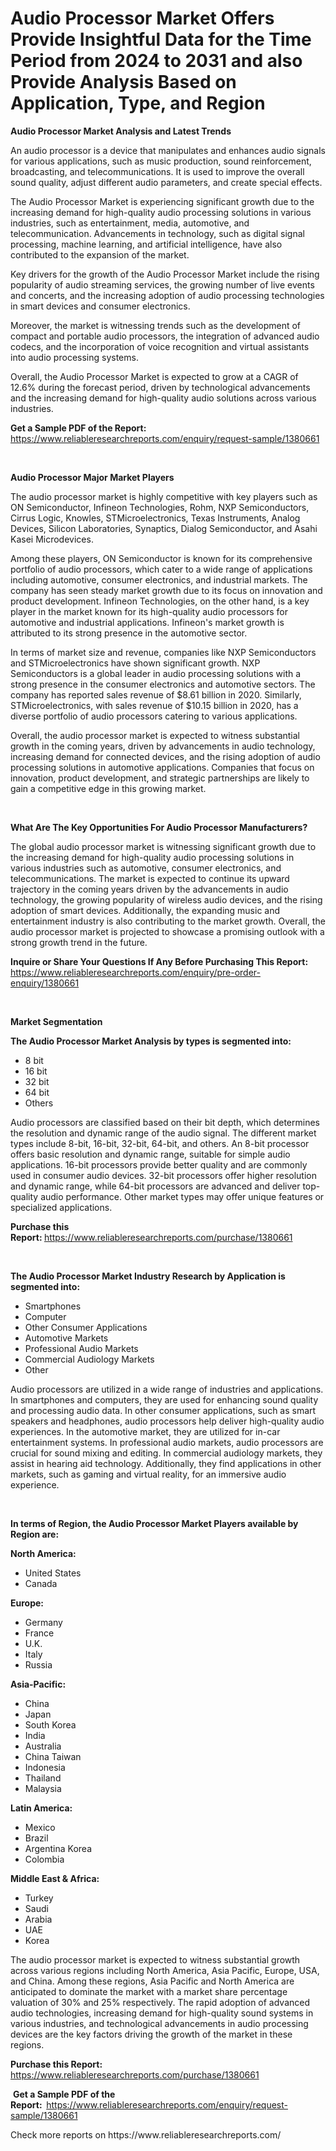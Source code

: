 <p><h1>Audio Processor Market Offers Provide Insightful Data for the Time Period from 2024 to 2031 and also Provide Analysis Based on Application, Type, and Region</h1></p><p><strong>Audio Processor Market Analysis and Latest Trends</strong></p>
<p><p>An audio processor is a device that manipulates and enhances audio signals for various applications, such as music production, sound reinforcement, broadcasting, and telecommunications. It is used to improve the overall sound quality, adjust different audio parameters, and create special effects.</p><p>The Audio Processor Market is experiencing significant growth due to the increasing demand for high-quality audio processing solutions in various industries, such as entertainment, media, automotive, and telecommunication. Advancements in technology, such as digital signal processing, machine learning, and artificial intelligence, have also contributed to the expansion of the market.</p><p>Key drivers for the growth of the Audio Processor Market include the rising popularity of audio streaming services, the growing number of live events and concerts, and the increasing adoption of audio processing technologies in smart devices and consumer electronics.</p><p>Moreover, the market is witnessing trends such as the development of compact and portable audio processors, the integration of advanced audio codecs, and the incorporation of voice recognition and virtual assistants into audio processing systems.</p><p>Overall, the Audio Processor Market is expected to grow at a CAGR of 12.6% during the forecast period, driven by technological advancements and the increasing demand for high-quality audio solutions across various industries.</p></p>
<p><strong>Get a Sample PDF of the Report:&nbsp;</strong> <a href="https://www.reliableresearchreports.com/enquiry/request-sample/1380661">https://www.reliableresearchreports.com/enquiry/request-sample/1380661</a></p>
<p>&nbsp;</p>
<p><strong>Audio Processor Major Market Players</strong></p>
<p><p>The audio processor market is highly competitive with key players such as ON Semiconductor, Infineon Technologies, Rohm, NXP Semiconductors, Cirrus Logic, Knowles, STMicroelectronics, Texas Instruments, Analog Devices, Silicon Laboratories, Synaptics, Dialog Semiconductor, and Asahi Kasei Microdevices.</p><p>Among these players, ON Semiconductor is known for its comprehensive portfolio of audio processors, which cater to a wide range of applications including automotive, consumer electronics, and industrial markets. The company has seen steady market growth due to its focus on innovation and product development. Infineon Technologies, on the other hand, is a key player in the market known for its high-quality audio processors for automotive and industrial applications. Infineon's market growth is attributed to its strong presence in the automotive sector.</p><p>In terms of market size and revenue, companies like NXP Semiconductors and STMicroelectronics have shown significant growth. NXP Semiconductors is a global leader in audio processing solutions with a strong presence in the consumer electronics and automotive sectors. The company has reported sales revenue of $8.61 billion in 2020. Similarly, STMicroelectronics, with sales revenue of $10.15 billion in 2020, has a diverse portfolio of audio processors catering to various applications.</p><p>Overall, the audio processor market is expected to witness substantial growth in the coming years, driven by advancements in audio technology, increasing demand for connected devices, and the rising adoption of audio processing solutions in automotive applications. Companies that focus on innovation, product development, and strategic partnerships are likely to gain a competitive edge in this growing market.</p></p>
<p>&nbsp;</p>
<p><strong>What Are The Key Opportunities For Audio Processor Manufacturers?</strong></p>
<p><p>The global audio processor market is witnessing significant growth due to the increasing demand for high-quality audio processing solutions in various industries such as automotive, consumer electronics, and telecommunications. The market is expected to continue its upward trajectory in the coming years driven by the advancements in audio technology, the growing popularity of wireless audio devices, and the rising adoption of smart devices. Additionally, the expanding music and entertainment industry is also contributing to the market growth. Overall, the audio processor market is projected to showcase a promising outlook with a strong growth trend in the future.</p></p>
<p><strong>Inquire or Share Your Questions If Any Before Purchasing This Report:</strong> <a href="https://www.reliableresearchreports.com/enquiry/pre-order-enquiry/1380661">https://www.reliableresearchreports.com/enquiry/pre-order-enquiry/1380661</a></p>
<p>&nbsp;</p>
<p><strong>Market Segmentation</strong></p>
<p><strong>The Audio Processor Market Analysis by types is segmented into:</strong></p>
<p><ul><li>8 bit</li><li>16 bit</li><li>32 bit</li><li>64 bit</li><li>Others</li></ul></p>
<p><p>Audio processors are classified based on their bit depth, which determines the resolution and dynamic range of the audio signal. The different market types include 8-bit, 16-bit, 32-bit, 64-bit, and others. An 8-bit processor offers basic resolution and dynamic range, suitable for simple audio applications. 16-bit processors provide better quality and are commonly used in consumer audio devices. 32-bit processors offer higher resolution and dynamic range, while 64-bit processors are advanced and deliver top-quality audio performance. Other market types may offer unique features or specialized applications.</p></p>
<p><strong>Purchase this Report:&nbsp;</strong><a href="https://www.reliableresearchreports.com/purchase/1380661">https://www.reliableresearchreports.com/purchase/1380661</a></p>
<p>&nbsp;</p>
<p><strong>The Audio Processor Market Industry Research by Application is segmented into:</strong></p>
<p><ul><li>Smartphones</li><li>Computer</li><li>Other Consumer Applications</li><li>Automotive Markets</li><li>Professional Audio Markets</li><li>Commercial Audiology Markets</li><li>Other</li></ul></p>
<p><p>Audio processors are utilized in a wide range of industries and applications. In smartphones and computers, they are used for enhancing sound quality and processing audio data. In other consumer applications, such as smart speakers and headphones, audio processors help deliver high-quality audio experiences. In the automotive market, they are utilized for in-car entertainment systems. In professional audio markets, audio processors are crucial for sound mixing and editing. In commercial audiology markets, they assist in hearing aid technology. Additionally, they find applications in other markets, such as gaming and virtual reality, for an immersive audio experience.</p></p>
<p>&nbsp;</p>
<p><strong>In terms of Region, the Audio Processor Market Players available by Region are:</strong></p>
<p>
    <p> <strong> North America: </strong>
        <ul>
            <li>United States</li>
            <li>Canada</li>
        </ul>
        </p> 
    <p> <strong> Europe: </strong>
        <ul>
            <li>Germany</li>
            <li>France</li>
            <li>U.K.</li>
            <li>Italy</li>
            <li>Russia</li>
        </ul>
        </p> 
    <p> <strong> Asia-Pacific: </strong>
        <ul>
            <li>China</li>
            <li>Japan</li>
            <li>South Korea</li>
            <li>India</li>
            <li>Australia</li>
            <li>China Taiwan</li>
            <li>Indonesia</li>
            <li>Thailand</li>
            <li>Malaysia</li>
        </ul>
        </p> 
    <p> <strong> Latin America: </strong>
        <ul>
            <li>Mexico</li>
            <li>Brazil</li>
            <li>Argentina Korea</li>
            <li>Colombia</li>
        </ul>
        </p> 
    <p> <strong> Middle East & Africa: </strong>
        <ul>
            <li>Turkey</li>
            <li>Saudi</li>
            <li>Arabia</li>
            <li>UAE</li>
            <li>Korea</li>
        </ul>
    </p>
    </p>
<p><p>The audio processor market is expected to witness substantial growth across various regions including North America, Asia Pacific, Europe, USA, and China. Among these regions, Asia Pacific and North America are anticipated to dominate the market with a market share percentage valuation of 30% and 25% respectively. The rapid adoption of advanced audio technologies, increasing demand for high-quality sound systems in various industries, and technological advancements in audio processing devices are the key factors driving the growth of the market in these regions.</p></p>
<p><strong>Purchase this Report: </strong><a href="https://www.reliableresearchreports.com/purchase/1380661">https://www.reliableresearchreports.com/purchase/1380661</a></p>
<p>&nbsp;<strong>Get a Sample PDF of the Report:&nbsp;&nbsp;</strong><a href="https://www.reliableresearchreports.com/enquiry/request-sample/1380661">https://www.reliableresearchreports.com/enquiry/request-sample/1380661</a></p>
<p><strong></strong></p>
<p>Check more reports on https://www.reliableresearchreports.com/</p>